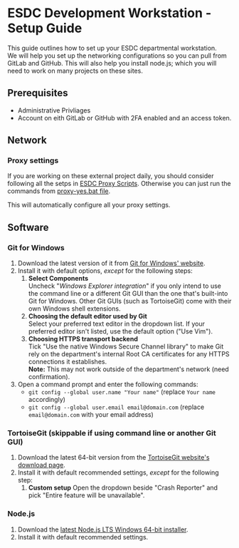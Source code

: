 # ESDC Development Workstation - Setup Guide

This guide outlines how to set up your ESDC departmental workstation.  
We will help you set up the networking configurations so you can pull from GitLab and GitHub.
This will also help you install node.js; which you will need to work on many projects on these sites.

## Prerequisites

* Administrative Privliages
* Account on eith GitLab or GitHub with 2FA enabled and an access token.

## Network

### Proxy settings

If you are working on these external project daily, you should consider following all the setps in [ESDC Proxy Scripts](proxy-scripts.md). Otherwise you can just run the commands from [proxy-yes.bat file](proxy-scripts/proxy-yes.bat).

This will automatically configure all your proxy settings.

## Software

### Git for Windows

1. Download the latest version of it from [Git for Windows' website](https://git-for-windows.github.io/).
2. Install it with default options, *except* for the following steps:
    1. **Select Components**  
    Uncheck "*Windows Explorer integration*" if you only intend to use the command line or a different Git GUI than the one that's built-into Git for Windows. Other Git GUIs (such as TortoiseGit) come with their own Windows shell extensions.
    2. **Choosing the default editor used by Git**  
    Select your preferred text editor in the dropdown list. If your preferred editor isn't listed, use the default option ("Use Vim").
    3. **Choosing HTTPS transport backend**  
    Tick "Use the native Windows Secure Channel library" to make Git rely on the department's internal Root CA certificates for any HTTPS connections it establishes.  
    **Note:** This may not work outside of the department's network (need confirmation).
3. Open a command prompt and enter the following commands:
    * ``git config --global user.name "Your name"`` (replace ``Your name`` accordingly)
    * ``git config --global user.email email@domain.com`` (replace ``email@domain.com`` with your email address)

### TortoiseGit (skippable if using command line or another Git GUI)

1. Download the latest 64-bit version from the [TortoiseGit website's download page](https://tortoisegit.org/download/).
2. Install it with default recommended settings, *except* for the following step:
    1. **Custom setup**  Open the dropdown beside "Crash Reporter" and pick "Entire feature will be unavailable".

### Node.js

1. Download the [latest Node.js LTS Windows 64-bit installer](https://nodejs.org/en/).
2. Install it with default recommended settings.